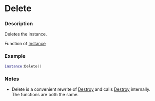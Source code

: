 # Delete
### Description
Deletes the instance.

Function of [Instance](/classes/Instance/)

### Example
```lua
instance:Delete()
```

### Notes
- Delete is a convenient rewrite of [Destroy](../Destroy) and calls [Destroy](../Destroy) internally. The functions are both the same.